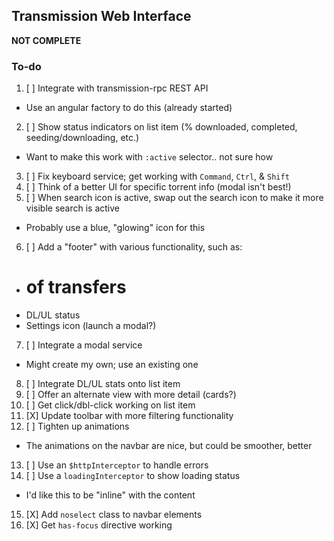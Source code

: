 ## Transmission Web Interface

**NOT COMPLETE**

### To-do

1. [ ] Integrate with transmission-rpc REST API
 * Use an angular factory to do this (already started)
2. [ ] Show status indicators on list item (% downloaded, completed, seeding/downloading, etc.)
 * Want to make this work with `:active` selector.. not sure how
3. [ ] Fix keyboard service; get working with `Command`, `Ctrl`, & `Shift`
4. [ ] Think of a better UI for specific torrent info (modal isn't best!)
5. [ ] When search icon is active, swap out the search icon to make it more visible search is active
 - Probably use a blue, "glowing" icon for this
6. [ ] Add a "footer" with various functionality, such as:
 * # of transfers
 * DL/UL status
 * Settings icon (launch a modal?)
7. [ ] Integrate a modal service
 - Might create my own; use an existing one
8. [ ] Integrate DL/UL stats onto list item
9. [ ] Offer an alternate view with more detail (cards?)
10. [ ] Get click/dbl-click working on list item
11. [X] Update toolbar with more filtering functionality
12. [ ] Tighten up animations
 - The animations on the navbar are nice, but could be smoother, better
13. [ ] Use an `$httpInterceptor` to handle errors
14. [ ] Use a `loadingInterceptor` to show loading status
 - I'd like this to be "inline" with the content
15. [X] Add `noselect` class to navbar elements
16. [X] Get `has-focus` directive working
